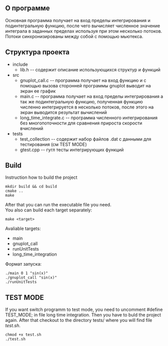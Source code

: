 ## О программе

Основная программа получает на вход пределы интегрирования и подинтегральную функцию, после чего вычисляет численное значение интеграла в заданных пределах используя при этом несколько потоков. Потоки синхронизированы между собой с помощью мьютекса.

## Структура проекта
- include
    - lib.h -- содержит описание использующихся структур и функций
- src
    - gnuplot_call.c -- программа получает на вход функцию и с помощью вызова сторонней программы gnuplot выводит на экран ее график
    - main.c -- программа получает на вход пределы интегрирования а так же подинтегральную функцию, полученная функцию численно интегрируется в несколько потоков, после этого на экран выводится результат вычислений
    - long_time_integrate.c -- программа численного интегрирования без многопоточности для сравнения прироста скорости вчислений
- tests
    - test_collection -- содержит набор файлов .dat с данными для тестирования (см TEST MODE)
    - gtest.cpp -- гугл тесты интегрирующих функций

## Build
Instruction how to build the project
```consol
mkdir build && cd build
cmake ..
make
```
After that you can run the executable file you need.  
You also can build each target separately:
```consol
make <target>
```
Avaliable targets:
* main
* gnuplot_call
* runUnitTests
* long_time_integration

Формат запуска:
```
./main 0 1 "sin(x)"
./gnuplot_call "sin(x)"
./runUnitTests
```

## TEST MODE
If you want switch programm to test mode, you need to uncomment #define TEST_MODE; in file long time integration. Then you have to buld the project again. After that checkout to the directory tests/ where you will find file _test.sh_.

```consol
chmod +x test.sh
./test.sh
```
